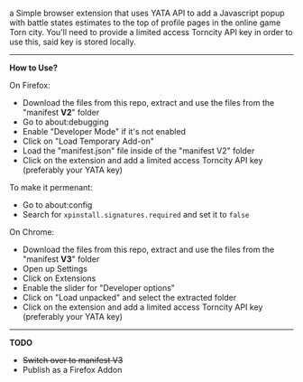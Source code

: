a Simple browser extension that uses YATA API to add a Javascript popup with battle states estimates to the top of profile pages in the online game Torn city. You'll need to provide a limited access Torncity API key in order to use this, said key is stored locally.

----
**How to Use?**

On Firefox:
- Download the files from this repo, extract and use the files from the "manifest **V2**" folder
- Go to about:debugging
- Enable "Developer Mode" if it's not enabled
- Click on "Load Temporary Add-on"
- Load the "manifest.json" file inside of the "manifest V2" folder
- Click on the extension and add a limited access Torncity API key (preferably your YATA key)

 To make it permenant:
- Go to about:config
- Search for `xpinstall.signatures.required` and set it to `false`


On Chrome:
- Download the files from this repo, extract and use the files from the "manifest **V3**" folder
- Open up Settings
- Click on Extensions
- Enable the slider for "Developer options"
- Click on "Load unpacked" and select the extracted folder
- Click on the extension and add a limited access Torncity API key (preferably your YATA key)

---
**TODO**
- ~~Switch over to manifest V3~~
- Publish as a Firefox Addon 